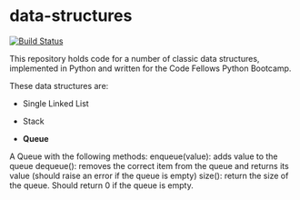data-structures
===============

[![Build Status](https://travis-ci.org/lhp81/cf-data-structures.png?branch=master)](https://travis-ci.org/lhp81/cf-data-structures)

This repository holds code for a number of classic data structures, implemented in Python and written for the Code Fellows Python Bootcamp.

These data structures are:

* Single Linked List

* Stack

* **Queue**

A Queue with the following methods:
enqueue(value): adds value to the queue
dequeue(): removes the correct item from the queue and returns its value (should raise an error if the queue is empty)
size(): return the size of the queue.  Should return 0 if the queue is empty.
